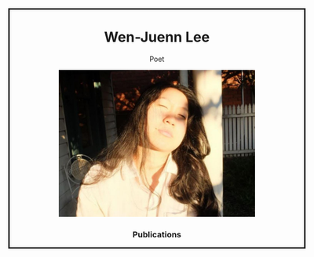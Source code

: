 <div style="margin-top:10px;min-height:100px;width:600px;margin-left:auto;margin-right:auto;text-align:center;border-style:solid;">

  <h1> Wen-Juenn Lee </h1>
  Poet
  
  <p><img width="400px" height="auto" src="wen-juenn.jpeg"></p>

  <h3> Publications</h3>

</div>
